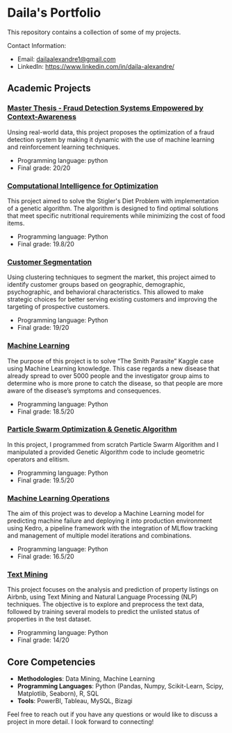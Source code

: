 # Daila's Portfolio

This repository contains a collection of some of my projects.

Contact Information:
- Email: dailaalexandre1@gmail.com 
- LinkedIn: https://www.linkedin.com/in/daila-alexandre/

## Academic Projects

### [Master Thesis - Fraud Detection Systems Empowered by Context-Awareness](https://github.com/daila10/Projects/tree/University/Fraud%20Detection%20Systems%20Empowered%20by%20Context-Awareness)
Unsing real-world data, this project proposes the optimization of a fraud detection system by making it dynamic with the use of machine learning and reinforcement learning techniques. <br />
- Programming language: python <br />
- Final grade: 20/20 <br />

### [Computational Intelligence for Optimization](https://github.com/daila10/CIFO_Group21/tree/main)
This project aimed to solve the Stigler's Diet Problem with implementation of a genetic algorithm. The algorithm is designed to find optimal solutions that meet specific nutritional requirements while minimizing the cost of food items. <br />
- Programming language: Python <br />
- Final grade: 19.8/20 <br />

### [Customer Segmentation](https://github.com/daila10/Projects/tree/University/Data%20Mining%20Project)
Using clustering techniques to segment the market, this project aimed to identify customer groups based on geographic, demographic, psychographic, and behavioral characteristics. This allowed to make strategic choices for better serving existing customers and improving the targeting of prospective customers.<br />
- Programming language: Python <br />
- Final grade: 19/20 <br />

### [Machine Learning](https://github.com/daila10/Projects/tree/University/Machine%20Learning%20Project)
The purpose of this project is to solve “The Smith Parasite” Kaggle case using Machine Learning knowledge. This case regards a new disease that already spread to over 5000 people and the investigator group aims to determine who is more prone to catch the disease, so that people are more aware of the disease’s symptoms and consequences.<br />
- Programming language: Python <br />
- Final grade: 18.5/20 <br />

### [Particle Swarm Optimization & Genetic Algorithm](https://github.com/daila10/Projects/tree/University/Computational%20Methods%20for%20Optimisation)
In this project, I programmed from scratch Particle Swarm Algorithm and I manipulated a provided Genetic Algorithm code to include geometric operators and elitism.<br />
- Programming language: Python <br />
- Final grade: 19.5/20 <br />

### [Machine Learning Operations](https://github.com/daila10/MLOps_project)
The aim of this project was to develop a Machine Learning model for predicting machine failure and deploying it into production environment using Kedro, a pipeline framework with the integration of MLflow tracking and management of multiple model iterations and combinations. <br />
- Programming language: Python <br />
- Final grade: 16.5/20 <br />

### [Text Mining](https://github.com/daila10/Projects/tree/University/Text%20Mining)
This project focuses on the analysis and prediction of property listings on Airbnb, using Text Mining and Natural Language Processing (NLP) techniques. The objective is to explore and preprocess the text data, followed by training several models to predict the unlisted status of properties in the test dataset. <br />
- Programming language: Python <br />
- Final grade: 14/20 <br />

## Core Competencies
- **Methodologies**: Data Mining, Machine Learning
- **Programming Languages**:  Python (Pandas, Numpy, Scikit-Learn, Scipy, Matplotlib, Seaborn), R, SQL
-  **Tools**: PowerBI, Tableau, MySQL, Bizagi

Feel free to reach out if you have any questions or would like to discuss a project in more detail. I look forward to connecting!
